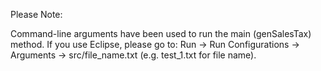 Please Note:

Command-line arguments have been used to run the main (genSalesTax) method. 
If you use Eclipse, please go to: Run -> Run Configurations -> Arguments -> src/file_name.txt (e.g. test_1.txt for file name).
